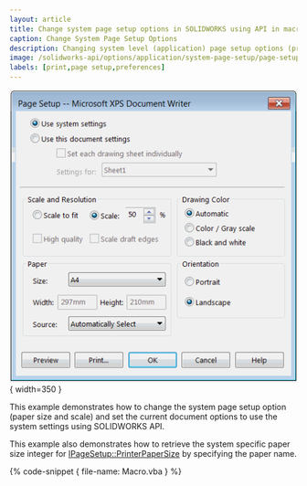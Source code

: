 ```yaml
---
layout: article
title: Change system page setup options in SOLIDWORKS using API in macro
caption: Change System Page Setup Options
description: Changing system level (application) page setup options (printer paper size, scale, etc.) for printing using SOLIDWORKS API
image: /solidworks-api/options/application/system-page-setup/page-setup.png
labels: [print,page setup,preferences]
---
```

![Page Setup](page-setup.png){ width=350 }

This example demonstrates how to change the system page setup option (paper size and scale) and set the current document options to use the system settings using SOLIDWORKS API.

This example also demonstrates how to retrieve the system specific paper size integer for [IPageSetup::PrinterPaperSize](http://help.solidworks.com/2016/english/api/sldworksapi/SolidWorks.Interop.sldworks~SolidWorks.Interop.sldworks.IPageSetup~PrinterPaperSize.html) by specifying the paper name.

{% code-snippet { file-name: Macro.vba } %}

